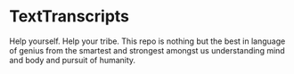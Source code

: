 # TextTranscripts
Help yourself.  Help your tribe.  This repo is nothing but the best in language of genius from the smartest and strongest amongst us understanding mind and body and pursuit of humanity.
